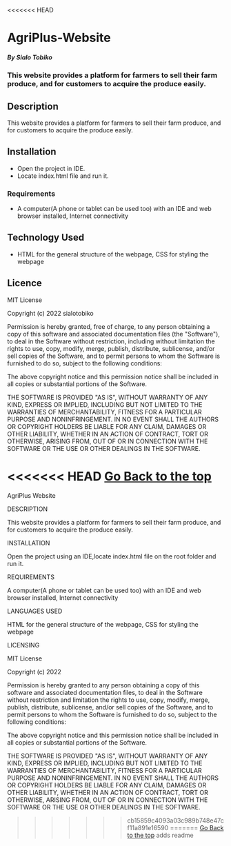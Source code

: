 <<<<<<< HEAD
# AgriPlus-Website

##### By Sialo Tobiko 
### This website provides a platform for farmers to sell their farm produce, and for customers to acquire the produce easily.


## Description
<p>This website provides a platform for farmers to sell their farm produce, and for customers to acquire the produce easily.
</p>

## Installation
* Open the project in IDE.
* Locate index.html file and run it.

### Requirements

* A computer(A phone or tablet can be used too) with an IDE and web browser installed, Internet connectivity


## Technology Used
* HTML for the general structure of the webpage, CSS for styling the webpage


## Licence

MIT License

Copyright (c) 2022 sialotobiko

Permission is hereby granted, free of charge, to any person obtaining a copy
of this software and associated documentation files (the "Software"), to deal
in the Software without restriction, including without limitation the rights
to use, copy, modify, merge, publish, distribute, sublicense, and/or sell
copies of the Software, and to permit persons to whom the Software is
furnished to do so, subject to the following conditions:

The above copyright notice and this permission notice shall be included in all
copies or substantial portions of the Software.

THE SOFTWARE IS PROVIDED "AS IS", WITHOUT WARRANTY OF ANY KIND, EXPRESS OR
IMPLIED, INCLUDING BUT NOT LIMITED TO THE WARRANTIES OF MERCHANTABILITY,
FITNESS FOR A PARTICULAR PURPOSE AND NONINFRINGEMENT. IN NO EVENT SHALL THE
AUTHORS OR COPYRIGHT HOLDERS BE LIABLE FOR ANY CLAIM, DAMAGES OR OTHER
LIABILITY, WHETHER IN AN ACTION OF CONTRACT, TORT OR OTHERWISE, ARISING FROM,
OUT OF OR IN CONNECTION WITH THE SOFTWARE OR THE USE OR OTHER DEALINGS IN THE
SOFTWARE.

<<<<<<< HEAD
[Go Back to the top](#portfolio)
=======
AgriPlus Website

DESCRIPTION

This website provides a platform for farmers to sell their farm produce, and for customers to acquire the produce easily.

INSTALLATION

Open the project using an IDE,locate index.html file on the root folder and run it.

REQUIREMENTS

A computer(A phone or tablet can be used too) with an IDE and web browser installed, Internet connectivity

LANGUAGES USED

HTML for the general structure of the webpage, CSS for styling the webpage

LICENSING

MIT License

Copyright (c) 2022

Permission is hereby granted to any person obtaining a copy of this software and associated documentation files, to deal in the Software without restriction and limitation the rights to use, copy, modify, merge, publish, distribute, sublicense, and/or sell copies of the Software, and to permit persons to whom the Software is furnished to do so, subject to the following conditions:

The above copyright notice and this permission notice shall be included in all copies or substantial portions of the Software.

THE SOFTWARE IS PROVIDED "AS IS", WITHOUT WARRANTY OF ANY KIND, EXPRESS OR IMPLIED, INCLUDING BUT NOT LIMITED TO THE WARRANTIES OF MERCHANTABILITY, FITNESS FOR A PARTICULAR PURPOSE AND NONINFRINGEMENT. IN NO EVENT SHALL THE AUTHORS OR COPYRIGHT HOLDERS BE LIABLE FOR ANY CLAIM, DAMAGES OR OTHER LIABILITY, WHETHER IN AN ACTION OF CONTRACT, TORT OR OTHERWISE, ARISING FROM, OUT OF OR IN CONNECTION WITH THE SOFTWARE OR THE USE OR OTHER DEALINGS IN THE SOFTWARE.
>>>>>>> cb15859c4093a03c989b748e47cf11a891e16590
=======
[Go Back to the top](#portfolio)
>>>>>>> adds readme
